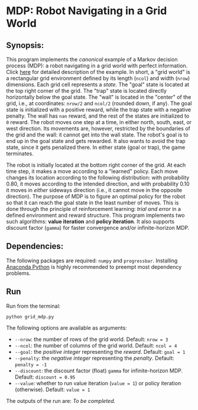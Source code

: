 # MDP: Robot Navigating in a Grid World

## Synopsis:
This program implements the *canonical* example of a Markov decision process (MDP): a robot navigating in a grid world with perfect information. Click [here](http://artint.info/html/ArtInt_224.html#gridworld-fig) for detailed description of the example. In short, a "grid world" is a rectangular grid environment defined by its length (`ncol`) and width (`nrow`) dimensions. Each grid cell represents a *state*. The "goal" state is located at the top right corner of the grid. The "trap" state is located directly horizontally below the goal state. The "wall" is located in the "center" of the grid, i.e., at coordinates: `nrow/2` and `ncol/2` (rounded down, if any). The goal state is initialized with a positive reward, while the trap state with a negative penalty. The wall has `nan` reward, and the rest of the states are initialized to `0` reward. The robot moves one step at a time, in either north, south, east, or west direction. Its movements are, however, restricted by the boundaries of the grid and the wall: it cannot get into the wall state. The robot's goal is to end up in the goal state and gets rewarded. It also wants to avoid the trap state, since it gets penalized there. In either state (goal or trap), the game terminates.

The robot is initially located at the bottom right corner of the grid. At each time step, it makes a move according to a "learned" policy. Each move changes its location according to the following distribution: with probability 0.80, it moves according to the intended direction, and with probability 0.10 it moves in *either* sideways direction (i.e., it cannot move in the opposite direction). The purpose of MDP is to figure an optimal policy for the robot so that it can reach the goal state in the least number of moves. This is done through the principle of reinforcement learning: *trial and error* in a defined environment and reward structure. This program implements two such algorithms: **value iteration** and **policy iteration**. It also supports discount factor (`gamma`) for faster convergence and/or infinite-horizon MDP.

## Dependencies:
The following packages are required: `numpy` and `progressbar`. Installing [Anaconda Python](https://www.continuum.io/downloads) is highly recommended to preempt most dependency problems.

## Run

Run from the terminal:

`python grid_mdp.py`

The following options are available as arguments:
- `--nrow`: the number of rows of the grid world. Default: `nrow = 3`
- `--ncol`: the number of columns of the grid world. Default: `ncol = 4`
- `--goal`: the *positive integer* representing the *reward*. Default: `goal = 1`
- `--penalty`: the *negative integer* representing the *penalty*. Default: `penalty = -1`
- `--discount`: the discount factor (float) `gamma` for infinite-horizon MDP. Default: `discount = 0.95`
- `--value`: whether to run value iteration (`value = 1`) or policy iteration (otherwise). Default: `value = 1`

The outputs of the run are:
*To be completed.*
